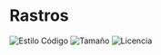 # Rastros

![Estilo Código](https://github.com/enflujo/enflujo-two-folded/actions/workflows/estilo-codigo.yml/badge.svg)
![Tamaño](https://img.shields.io/github/repo-size/enflujo/enflujo-two-folded?color=%235757f7&label=Tama%C3%B1o%20repo&logo=open-access&logoColor=white)
![Licencia](https://img.shields.io/github/license/enflujo/enflujo-two-folded?label=Licencia&logo=open-source-initiative&logoColor=white)
